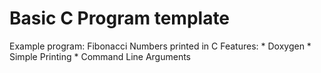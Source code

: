 # Basic C Program template

Example program: Fibonacci Numbers printed in C
Features:
    * Doxygen
    * Simple Printing
    * Command Line Arguments